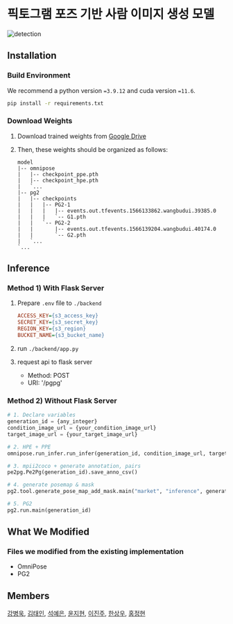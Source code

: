 # 픽토그램 포즈 기반 사람 이미지 생성 모델

![detection](https://github.com/plain127/Posetive/assets/98394884/5c80af1a-3769-4970-9e6a-28b4e5691d0f)

## Installation

### Build Environment

We recommend a python version `=3.9.12` and cuda version `=11.6`.

```bash
pip install -r requirements.txt
```

### Download Weights

1. Download trained weights from [Google Drive](https://drive.google.com/drive/folders/1QBQpteHk6BP96RJ52Dy3vSEBtvLekmLe?usp=sharing)

2. Then, these weights should be organized as follows:

   ```
   model
   |-- omnipose
   |   |-- checkpoint_ppe.pth
   |   |-- checkpoint_hpe.pth
   |   `...
   |-- pg2
   |   |-- checkpoints
   |   |   |-- PG2-1
   |   |   |   |-- events.out.tfevents.1566133862.wangbudui.39385.0
   |   |   |   `-- G1.pth
   |   |   `-- PG2-2
   |   |       |-- events.out.tfevents.1566139204.wangbudui.40174.0
   |   |       `-- G2.pth
   |   `...
   `...
   ```

## Inference

### Method 1) With Flask Server

1. Prepare `.env` file to `./backend`

   ```ini
   ACCESS_KEY={s3_access_key}
   SECRET_KEY={s3_secret_key}
   REGION_KEY={s3_region}
   BUCKET_NAME={s3_bucket_name}
   ```

2. run `./backend/app.py`
3. request api to flask server
   - Method: POST
   - URI: '/pgpg'

### Method 2) Without Flask Server

```python
# 1. Declare variables
generation_id = {any_integer}
condition_image_url = {your_condition_image_url}
target_image_url = {your_target_image_url}

# 2. HPE + PPE
omnipose.run_infer.run_infer(generation_id, condition_image_url, target_image_url)

# 3. mpii2coco + generate annotation, pairs
pe2pg.Pe2Pg(generation_id).save_anno_csv()

# 4. generate posemap & mask
pg2.tool.generate_pose_map_add_mask.main("market", "inference", generation_id)

# 5. PG2
pg2.run.main(generation_id)
```

## What We Modified

### Files we modified from the existing implementation

- OmniPose
- PG2

## Members

[강병욱](https://github.com/plain127), [김태인](https://github.com/Kim-Taein), [석예은](https://github.com/yenseok), [윤지현](https://github.com/Yoonnnnnnnnnn), [이진주](https://github.com/2realzoo), [한상우](https://github.com/1upright), [홍정현](https://github.com/JeonghyunHong)
